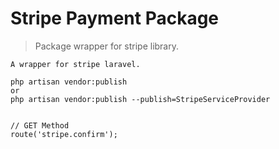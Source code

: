 # Stripe Payment Package
> Package wrapper for stripe library.
````angular2html
A wrapper for stripe laravel.

php artisan vendor:publish 
or
php artisan vendor:publish --publish=StripeServiceProvider
```` 
```angular2html

// GET Method
route('stripe.confirm');

```